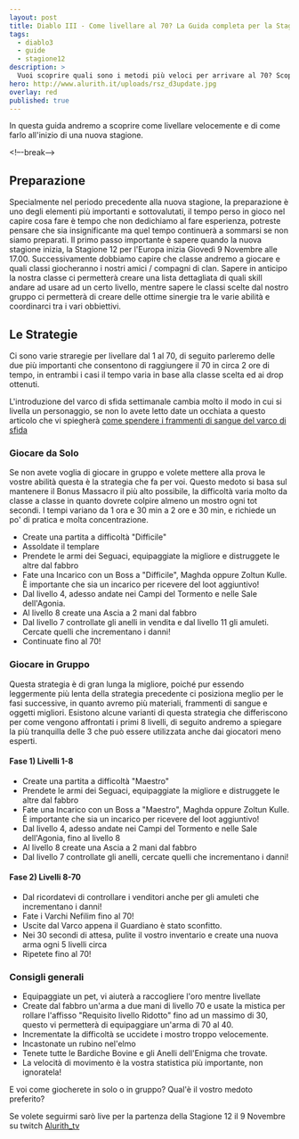```yaml
---
layout: post
title: Diablo III - Come livellare al 70? La Guida completa per la Stagione 12
tags:
  - diablo3
  - guide
  - stagione12
description: >
  Vuoi scoprire quali sono i metodi più veloci per arrivare al 70? Scopri i segreti che i top player usano per arrivare al 70 velocemente. 
hero: http://www.alurith.it/uploads/rsz_d3update.jpg
overlay: red
published: true
---
```

In questa guida andremo a scoprire come livellare velocemente e di come farlo all'inizio di una nuova stagione.


<!–-break-–>

## Preparazione

Specialmente nel periodo precedente alla nuova stagione, la preparazione è uno degli elementi più importanti e sottovalutati, il tempo perso in gioco nel capire cosa fare è tempo che non dedichiamo al fare esperienza, potreste pensare che sia insignificante ma quel tempo continuerà a sommarsi se non siamo preparati. Il primo passo importante è sapere quando la nuova stagione inizia, la Stagione 12 per l'Europa inizia Giovedì 9 Novembre alle 17.00.
Successivamente dobbiamo capire che classe andremo a giocare e quali classi giocheranno i nostri amici / compagni di clan. Sapere in anticipo la nostra classe ci permetterà creare una lista dettagliata di quali skill andare ad usare ad un certo livello, mentre sapere le classi scelte dal nostro gruppo ci permetterà di creare delle ottime sinergie tra le varie abilità e coordinarci tra i vari obbiettivi.

## Le Strategie 

Ci sono varie straregie per livellare dal 1 al 70, di seguito parleremo delle due più importanti che consentono di raggiungere il 70 in circa 2 ore di tempo, in entrambi i casi il tempo varia in base alla classe scelta ed ai drop ottenuti.


L'introduzione del varco di sfida settimanale cambia molto il modo in cui si livella un personaggio, se non lo avete letto date un occhiata a questo articolo che vi spiegherà <a href="{{ '/posts/come-spendere-le-bloodshard-stagione-12' | prepend: site.baseurl }}">come spendere i frammenti di sangue del varco di sfida</a>

### Giocare da Solo

Se non avete voglia di giocare in gruppo e volete mettere alla prova le vostre abilità questa è la strategia che fa per voi. Questo medoto si basa sul mantenere il Bonus Massacro il più alto possibile, la difficoltà varia molto da classe a classe in quanto dovrete colpire almeno un mostro ogni tot secondi. I tempi variano da 1 ora e 30 min a 2 ore e 30 min, e richiede un po' di pratica e molta concentrazione.

<ul>
	<li>Create una partita a difficoltà "Difficile"</li>
	<li>Assoldate il templare</li>
	<li>Prendete le armi dei Seguaci, equipaggiate la migliore e distruggete le altre dal fabbro</li>
	<li>Fate una Incarico con un Boss a "Difficile", Maghda oppure Zoltun Kulle. È importante che sia un incarico per ricevere del loot aggiuntivo!</li>
	<li>Dal livello 4, adesso andate nei Campi del Tormento e nelle Sale dell'Agonia.</li>
	<li>Al livello 8 create una Ascia a 2 mani dal fabbro</li>
	<li>Dal livello 7 controllate gli anelli in vendita e dal livello 11 gli amuleti. Cercate quelli che incrementano i danni!</li>
	<li>Continuate fino al 70!</li>
</ul>

### Giocare in Gruppo

Questa strategia è di gran lunga la migliore, poiché pur essendo leggermente più lenta della strategia precedente ci posiziona meglio per le fasi successive, in quanto avremo più materiali, frammenti di sangue e oggetti migliori. Esistono alcune varianti di questa strategia che differiscono per come vengono affrontati i primi 8 livelli, di seguito andremo a spiegare la più tranquilla delle 3 che può essere utilizzata anche dai giocatori meno esperti.

#### Fase 1) Livelli 1-8

<ul>
	<li>Create una partita a difficoltà "Maestro"</li>
	<li>Prendete le armi dei Seguaci, equipaggiate la migliore e distruggete le altre dal fabbro</li>
	<li>Fate una Incarico con un Boss a "Maestro", Maghda oppure Zoltun Kulle. È importante che sia un incarico per ricevere del loot aggiuntivo!</li>
	<li>Dal livello 4, adesso andate nei Campi del Tormento e nelle Sale dell'Agonia, fino al livello 8</li>
	<li>Al livello 8 create una Ascia a 2 mani dal fabbro</li>
	<li>Dal livello 7 controllate gli anelli, cercate quelli che incrementano i danni!</li>
</ul>


#### Fase 2) Livelli 8-70

<ul>
	<li>Dal ricordatevi di controllare i venditori anche per gli amuleti che incrementano i danni!</li>
	<li>Fate i Varchi Nefilim fino al 70!</li>
	<li>Uscite dal Varco appena il Guardiano è stato sconfitto.</li>
	<li>Nei 30 secondi di attesa, pulite il vostro inventario e create una nuova arma ogni 5 livelli circa</li>
	<li>Ripetete fino al 70!</li>
</ul>


### Consigli generali
<ul>
	<li>Equipaggiate un pet, vi aiuterà a raccogliere l'oro mentre livellate</li>
	<li>Create dal fabbro un'arma a due mani di livello 70 e usate la mistica per rollare l'affisso "Requisito livello Ridotto" fino ad un massimo di 30, questo vi permetterà di equipaggiare un'arma di 70 al 40.</li>
	<li>Incrementate la difficoltà se uccidete i mostro troppo velocemente.</li>
	<li>Incastonate un rubino nel'elmo</li>
	<li>Tenete tutte le Bardiche Bovine e gli Anelli dell'Enigma che trovate.</li>
	<li>La velocità di movimento è la vostra statistica più importante, non ignoratela!</li>
</ul>


E voi come giocherete in solo o in gruppo? Qual'è il vostro medoto preferito?

Se volete seguirmi sarò live per la partenza della Stagione 12 il 9 Novembre su twitch <a href="https://www.twitch.tv/alurith_tv">Alurith_tv</a>